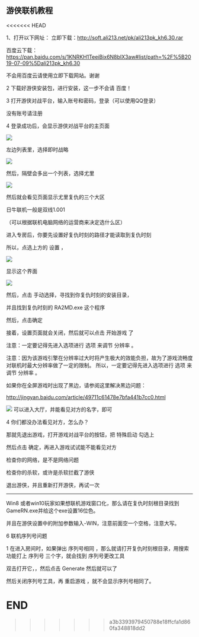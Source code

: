 ## 游侠联机教程
<<<<<<< HEAD

1、打开以下网址：
立即下载：http://soft.ali213.net/pk/ali213pk_kh6.30.rar

百度云下载：https://pan.baidu.com/s/1KNRKH1TeeiBix6N8bIX3aw#list/path=%2F%5B2019-07-09%5Dali213pk_kh6.30

不会用百度云请使用立即下载网站。谢谢



2   下载好游侠安装包，进行安装，这一步不会请 百度！



3   打开游侠对战平台，输入账号和密码，登录（可以使用QQ登录）

没有账号请注册


4  登录成功后，会显示游侠对战平台的主页面

 ![](./yx1.jpg)

左边列表里，选择即时战略

![](./yx2.jpg)

然后，隔壁会多出一个列表，选择尤里

![](./yx3.jpg)



然后就会看见页面显示尤里复仇的三个大区



日牛联机一般是双线1.001 

（可以根据联机电脑网络的运营商来决定选什么区）



进入专房后，你要先设置好复仇时刻的路径才能读取到复仇时刻


所以，点选上方的 设置   ，

![](./yx4.jpg)


显示这个界面

![](./yx5.jpg)

然后，点击 手动选择，寻找到你复仇时刻的安装目录，

并且找到复仇时刻的  RA2MD.exe  这个程序


然后，点击确定


接着，设置页面就会关闭，然后就可以点击 开始游戏 了


注意：一定要记得先进入选项进行 选项 来调节 分辨率 。

注意：因为该游戏引擎在分辨率过大时将产生极大的效能负担，故为了游戏流畅度对联机时最大分辨率做了一定的限制。
所以，一定要记得先进入选项进行 选项 来调节 分辨率 。

如果你在全屏游戏时出现了黑边，请参阅这里解决黑边问题：

http://jingyan.baidu.com/article/49711c61478e7bfa441b7cc0.html


![](./yx5.jpg)
可以进入大厅，并能看见对方的名字，即可



4  你们都没办法看见对方，怎么办？
 
那就先退出游戏，打开游戏对战平台的按钮，把
特殊启动 勾选上

然后点击 确定，再进入游戏试试能不能看见对方

检查你的网络，是不是网络问题

检查你的杀软，或许是杀软拦截了游侠

退出游侠，并且重新打开游侠，再试一次

-------------------------------------------------------------------------------------------------------------------------------


Win8 或者win10玩家如果想联机游戏窗口化，那么请在复仇时刻根目录找到GameRN.exe并给这个exe设置16位色。

并且在游侠设置中的附加参数输入-WIN，注意前面空一个空格，注意大写。





6  联机序列号问题

1 在进入房间时，如果弹出  序列号相同  ，那么就请打开复仇时刻根目录，用搜索功能打上 序列号 三个字，就会找到 序列号更改工具

双击打开它，，然后点击 Generate 然后就可以了

然后关闭序列号工具，再 重启游戏  ，就不会显示序列号相同了。




END
=======
>>>>>>> a3b3393979450788e18ffcfa1d860fa348818dd2
